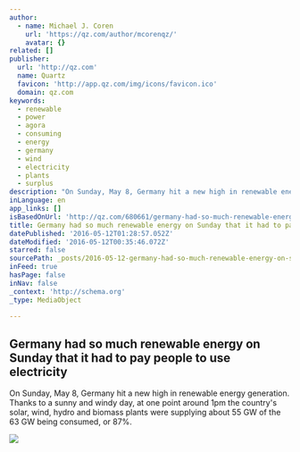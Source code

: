 ```yaml
---
author:
  - name: Michael J. Coren
    url: 'https://qz.com/author/mcorenqz/'
    avatar: {}
related: []
publisher:
  url: 'http://qz.com'
  name: Quartz
  favicon: 'http://app.qz.com/img/icons/favicon.ico'
  domain: qz.com
keywords:
  - renewable
  - power
  - agora
  - consuming
  - energy
  - germany
  - wind
  - electricity
  - plants
  - surplus
description: "On Sunday, May 8, Germany hit a new high in renewable energy generation. Thanks to a sunny and windy day, at one point around 1pm the country's solar, wind, hydro and biomass plants were supplying about 55 GW of the 63 GW being consumed, or 87%."
inLanguage: en
app_links: []
isBasedOnUrl: 'http://qz.com/680661/germany-had-so-much-renewable-energy-on-sunday-that-it-had-to-pay-people-to-use-electricity/'
title: Germany had so much renewable energy on Sunday that it had to pay people to use electricity
datePublished: '2016-05-12T01:28:57.052Z'
dateModified: '2016-05-12T00:35:46.072Z'
starred: false
sourcePath: _posts/2016-05-12-germany-had-so-much-renewable-energy-on-sunday-that-it-had-t.md
inFeed: true
hasPage: false
inNav: false
_context: 'http://schema.org'
_type: MediaObject

---
```

<article style=""><h1>Germany had so much renewable energy on Sunday that it had to pay people to use electricity</h1><p>On Sunday, May 8, Germany hit a new high in renewable energy generation. Thanks to a sunny and windy day, at one point around 1pm the country's solar, wind, hydro and biomass plants were supplying about 55 GW of the 63 GW being consumed, or 87%.</p><img src="https://qzprod.files.wordpress.com/2016/05/screenshot-2016-05-10-09-42-43.png?w=640" /></article>
